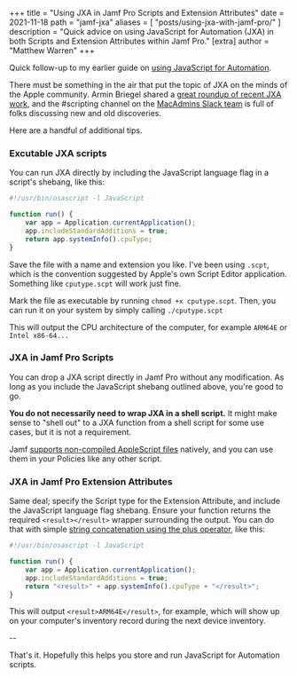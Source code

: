 +++
title = "Using JXA in Jamf Pro Scripts and Extension Attributes"
date = 2021-11-18
path = "jamf-jxa"
aliases = [
    "posts/using-jxa-with-jamf-pro/"
]
description = "Quick advice on using JavaScript for Automation (JXA) in both Scripts and Extension Attributes within Jamf Pro."
[extra]
author = "Matthew Warren"
+++

Quick follow-up to my earlier guide on [using JavaScript for Automation](@/posts/2021-11-14-how-to-parse-json-macos-command-line.md).

There must be something in the air that put the topic of JXA on the minds of
the Apple community. Armin Briegel shared a [great roundup of recent JXA
work][sosx], and the #scripting channel on the [MacAdmins Slack team][slack] is
full of folks discussing new and old discoveries.

Here are a handful of additional tips.

### Excutable JXA scripts

You can run JXA directly by including the JavaScript language flag in a script's
shebang, like this:

```javascript
#!/usr/bin/osascript -l JavaScript

function run() {
	var app = Application.currentApplication();
	app.includeStandardAdditions = true;
	return app.systemInfo().cpuType;
}
```

Save the file with a name and extension you like. I've been using `.scpt`, which
is the convention suggested by Apple's own Script Editor application. Something
like `cputype.scpt` will work just fine.

Mark the file as executable by running `chmod +x cputype.scpt`. Then, you can
run it on your system by simply calling `./cputype.scpt`

This will output the CPU architecture of the computer, for example `ARM64E` or
`Intel x86-64...`

### JXA in Jamf Pro Scripts

You can drop a JXA script directly in Jamf Pro without any modification. As
long as you include the JavaScript shebang outlined above, you're good to go.

**You do not necessarily need to wrap JXA in a shell script.** It might make
sense to "shell out" to a JXA function from a shell script for some use cases,
but it is not a requirement.

Jamf [supports non-compiled AppleScript files][jamfscripts] natively, and you
can use them in your Policies like any other script.

### JXA in Jamf Pro Extension Attributes

Same deal; specify the Script type for the Extension Attribute, and include the
JavaScript language flag shebang. Ensure your function returns the required
`<result></result>` wrapper surrounding the output. You can do that with simple
[string concatenation using the plus operator][stringconcat], like this:

```javascript
#!/usr/bin/osascript -l JavaScript

function run() {
	var app = Application.currentApplication();
	app.includeStandardAdditions = true;
	return "<result>" + app.systemInfo().cpuType + "</result>";
}
```

This will output `<result>ARM64E</result>`, for example, which will show up on
your computer's inventory record during the next device inventory.

--

That's it. Hopefully this helps you store and run JavaScript for Automation
scripts.

[sosx]: <https://scriptingosx.com/2021/11/the-unexpected-return-of-javascript-for-automation/>
[slack]: <https://www.macadmins.org>
[jamfscripts]: <https://docs.jamf.com/10.0.0/jamf-pro/administrator-guide/Managing_Scripts.html>
[stringconcat]: <https://developer.mozilla.org/en-US/docs/Web/JavaScript/Reference/Operators/Addition>
[codesign]: <https://developer.apple.com/library/archive/documentation/LanguagesUtilities/Conceptual/MacAutomationScriptingGuide/SaveaScript.html#//apple_ref/doc/uid/TP40016239-CH13-SW1>
